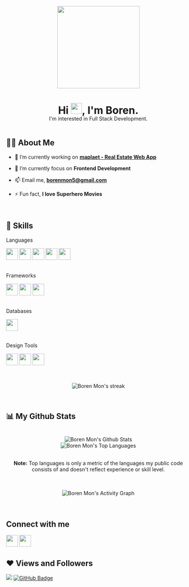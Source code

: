 <h2 align="center">
  <img src="https://drive.google.com/uc?id=1utse6W24eesDOipF2BpIuSpn21IYHlMP" height="225"/>
</h2>

<h1 align="center">Hi <img src="https://raw.githubusercontent.com/MartinHeinz/MartinHeinz/master/wave.gif" width="30px">, I'm Boren.</h1>
<p align="center" style="margin: -21px 0 45px;">I'm interested in Full Stack Development.</p>


<h2>🙋‍♂️ About Me</h2>

- 🔭 I’m currently working on **[maplaet - Real Estate Web App](https://maplaet.com/)**

- 🌱 I’m currently focus on **Frontend Development**

- 📫 Email me, **borenmon5@gmail.com**

- ⚡ Fun fact, **I love Superhero Movies** 

<br>

<h2>🚀 Skills</h2>

<p style="margin-top: 7px;">
  <p>Languages</p>
  <span><img height="32" src="https://simple-icon.netlify.app/html.svg" /></span>
  <span><img height="32" src="https://simple-icon.netlify.app/css.svg" /></span>
  <span><img height="32" src="https://simple-icon.netlify.app/sass.svg" /></span>
  <span><img height="32" src="https://simple-icon.netlify.app/javascript.svg" /></span>
  <span><img height="32" src="https://simple-icon.netlify.app/php.svg" /></span>
  <br><br>
  <p>Frameworks</p>
  <span><img height="32" src="https://simple-icon.netlify.app/bootstrap.svg" /></span>
  <span><img height="32" src="https://simple-icon.netlify.app/tailwindcss.svg" /></span>
  <span><img height="32" src="https://simple-icon.netlify.app/laravel.svg" /></span>
  <br><br>
  <p>Databases</p>
  <span><img height="32" width="32" src="https://simple-icon.netlify.app/mysql.svg" /></span>
  <br><br>
<!--   <p>Libraries</p>
  <span><img height="32" width="32" src="https://simple-icon.netlify.app/react-js.svg" /></span>
  <br><br> -->
  <p>Design Tools</p>
  <span><img height="32" src="https://simple-icon.netlify.app/adobe-ps.svg" /></span>
  <span><img height="32" src="https://simple-icon.netlify.app/adobe-ai.svg" /></span>
  <span><img height="32" src="https://simple-icon.netlify.app/adobe-xd.svg" /></span>
</p>
<br>
<p align="center">
  <img title="🔥 Get streak stats for your profile at git.io/streak-stats" alt="Boren Mon's streak" src="https://github-readme-streak-stats.herokuapp.com/?user=BorenMon&theme=react&hide_border=true&stroke=0000&background=0D1117"/>
</p>
<br>
<h2>📊 My Github Stats</h2>

  <br/>
  <div align="center"><img alt="Boren Mon's Github Stats" src="https://github-readme-stats.vercel.app/api?username=BorenMon&show_icons=true&count_private=true&theme=react&hide_border=true&bg_color=0D1117" /></div>
  <div align="center"><img alt="Boren Mon's Top Languages" src="https://github-readme-stats.vercel.app/api/top-langs/?username=BorenMon&langs_count=8&count_private=true&layout=compact&theme=react&hide_border=true&bg_color=0D1117" /></div>
  <br/>
  <p align="center"><b>Note:</b> Top languages is only a metric of the languages my public code consists of and doesn't reflect experience or skill level.</p>


<br/>
<br/>

<div align="center"><img alt="Boren Mon's Activity Graph" src="https://activity-graph.herokuapp.com/graph?username=BorenMon&bg_color=0D1117&color=5BCDEC&line=5BCDEC&point=FFFFFF&hide_border=true" /></div>

<br/>
<br/>

## Connect with me
<p align="left">

<a target="_blank" href="https://www.facebook.com/BorenMon7"><img height="32" src="https://simple-icon.netlify.app/facebook.svg"/></a>
<a target="_blank" href="https://www.instagram.com/bore__mon/"><img height="32" src="https://simple-icon.netlify.app/instagram.svg"/></a>

</p>

## ❤ Views and Followers
<span><img src="https://komarev.com/ghpvc/?username=BorenMon"></span>
<a href="https://github.com/BorenMon?tab=followers"><img src="https://img.shields.io/github/followers/BorenMon?label=Followers&style=social" alt="GitHub Badge"></a>
